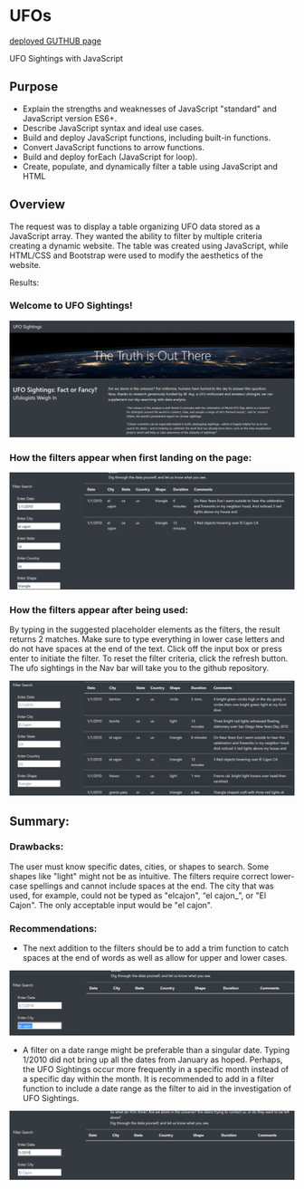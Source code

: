 # UFOs

[deployed GUTHUB page](https://dennispsmith5676.github.io/UFOs/)

UFO Sightings with JavaScript

## Purpose
- Explain the strengths and weaknesses of JavaScript "standard" and JavaScript version ES6+.
- Describe JavaScript syntax and ideal use cases.
- Build and deploy JavaScript functions, including built-in functions.
- Convert JavaScript functions to arrow functions.
- Build and deploy forEach (JavaScript for loop).
- Create, populate, and dynamically filter a table using JavaScript and HTML
## Overview
The request was to display a table organizing UFO data stored as a JavaScript array. They wanted the ability to filter by multiple criteria creating a dynamic website. The table was created using JavaScript, while HTML/CSS and Bootstrap were used to modify the aesthetics of the website.

Results:

### Welcome to UFO Sightings!

![1](static\images\top.png)


### How the filters appear when first landing on the page:

![2](static\images\working_filters.png)

### How the filters appear after being used:
By typing in the suggested placeholder elements as the filters, the result returns 2 matches. Make sure to type everything in lower case letters and do not have spaces at the end of the text. Click off the input box or press enter to initiate the filter. To reset the filter criteria, click the refresh button. The ufo sightings in the Nav bar will take you to the github repository.

![3](static\images\bottom.png)

## Summary:
### Drawbacks:
The user must know specific dates, cities, or shapes to search. Some shapes like "light" might not be as intuitive. The filters require correct lower-case spellings and cannot include spaces at the end. The city that was used, for example, could not be typed as "elcajon", “el cajon_”, or "El Cajon". The only acceptable input would be "el cajon".

### Recommendations:
 - The next addition to the filters should be to add a trim function to catch spaces at the end of words as well as allow for upper and lower cases. 

![4](static\images\trim.png)

- A filter on a date range might be preferable than a singular date. Typing 1/2010 did not bring up all the dates from January as hoped. Perhaps, the UFO Sightings occur more frequently in a specific month instead of a specific day within the month. It is recommended to add in a filter function to include a date range as the filter to aid in the investigation of UFO Sightings.

![5](static\images\Date.png)
